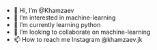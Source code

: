 - 👋 Hi, I’m @Khamzaev
- 👀 I’m interested in machine-learning
- 🌱 I’m currently learning python
- 💞️ I’m looking to collaborate on machine-learning
- 📫 How to reach me Instagram @khamzaev.jk

<!---
Khamzaev/Khamzaev is a ✨ special ✨ repository because its `README.md` (this file) appears on your GitHub profile.
You can click the Preview link to take a look at your changes.
--->
